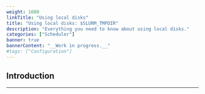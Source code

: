 ```yaml
---
weight: 1600
linkTitle: "Using local disks"
title: "Using local disks: $SLURM_TMPDIR"
description: "Everything you need to know about using local disks."
categories: ["Scheduler"]
banner: true
bannerContent: "__Work in progress.__"
#tags: ["Configuration"]
---
```


## Introduction
---

<!-- {{< treeview display="tree" />}} -->

<!-- Changes and update:
* Last reviewed on: Apr 30, 2024.
-->
